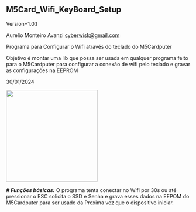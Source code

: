 ## M5Card_Wifi_KeyBoard_Setup

Version=1.0.1

Aurelio Monteiro Avanzi <cyberwisk@gmail.com>

Programa para Configurar o Wifi através do teclado do M5Cardputer

Objetivo é montar uma lib que possa ser usada em qualquer programa feito para o M5Cardputer para configurar a conexão de wifi pelo teclado e gravar as configurações na EEPROM 

30/01/2024

<img src="https://github.com/cyberwisk/M5Card_Wifi_KeyBoard_Setup/assets/3136312/7dcc63ae-1b88-44c8-9fe9-56e38cae7d32" width="250">


***# Funções básicas:***
O programa tenta conectar no Wifi por 30s ou até pressionar o ESC
solicita o SSD e Senha e grava esses dados na EEPOM do M5Cardputer para ser usado da Proxima vez que o dispositivo iniciar.
